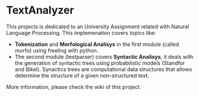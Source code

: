 # TextAnalyzer

This projects is dedicated to an University Assignment related with Natural Language Processing. This implemenation covers topics like:

* **Tokenization** and **Morfological Analisys** in the first module (called morfo) using freeling with python. 
* The second module (textparser) covers **Syntactic Analisys**, it deals with the generation of syntactic trees using probabilistic models (Standfor and Bikel). Synactics trees are computational data structures that allows determine the structure of a given non-structured text.

More information, please check the wiki of this project.



